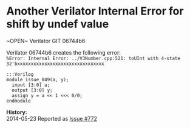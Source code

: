 
Another Verilator Internal Error for shift by undef value
=========================================================

~OPEN~ Verilator GIT 06744b6

Verilator 06744b6 creates the following error:  
`%Error: Internal Error: ../V3Number.cpp:521: toUInt with 4-state 32'bxxxxxxxxxxxxxxxxxxxxxxxxxxxxxxxx`

    :::Verilog
    module issue_049(a, y);
      input [3:0] a;
      output [3:0] y;
      assign y = a << 1 <<< 0/0;
    endmodule

**History:**  
2014-05-23 Reported as [Issue #772](http://www.veripool.org/issues/772-Verilator-Another-Verilator-Internal-Error-for-shift-by-undef-value)
